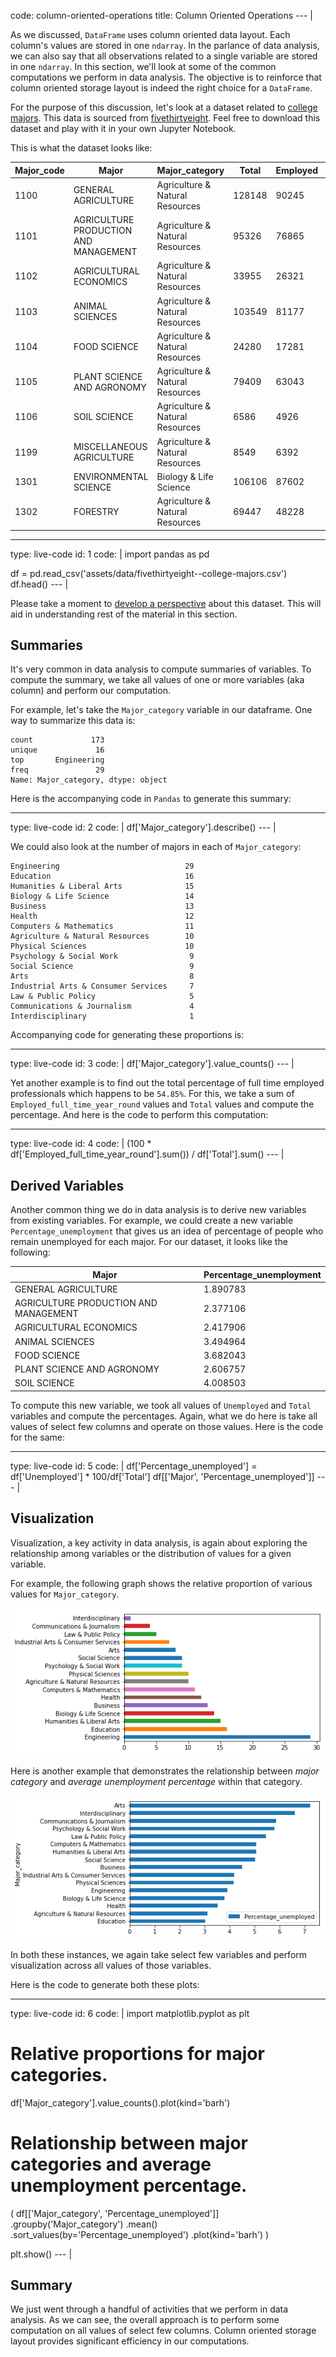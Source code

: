 code: column-oriented-operations
title: Column Oriented Operations
--- |

  As we discussed, `DataFrame` uses column oriented data layout. Each column's values are stored in one `ndarray`. In the parlance of data analysis, we can also say that all observations related to a single variable are stored in one `ndarray`. In this section, we'll look at some of the common computations we perform in data analysis. The objective is to reinforce that column oriented storage layout is indeed the right choice for a `DataFrame`.

  For the purpose of this discussion, let's look at a dataset related to [college majors](assets/data/fivethirtyeight--college-majors.csv). This data is sourced from [fivethirtyeight](https://github.com/fivethirtyeight/data/tree/master/college-majors). Feel free to download this dataset and play with it in your own Jupyter Notebook.

  This is what the dataset looks like:

  | Major_code|Major|Major_category|Total|Employed|Employed_full_time_year_round|Unemployed |
  | - | - | - | - | - | - | - |
  | 1100|GENERAL AGRICULTURE|Agriculture & Natural Resources|128148|90245|74078|2423 |
  | 1101|AGRICULTURE PRODUCTION AND MANAGEMENT|Agriculture & Natural Resources|95326|76865|64240|2266 |
  | 1102|AGRICULTURAL ECONOMICS|Agriculture & Natural Resources|33955|26321|22810|821 |
  | 1103|ANIMAL SCIENCES|Agriculture & Natural Resources|103549|81177|64937|3619 |
  | 1104|FOOD SCIENCE|Agriculture & Natural Resources|24280|17281|12722|894 |
  | 1105|PLANT SCIENCE AND AGRONOMY|Agriculture & Natural Resources|79409|63043|51077|2070 |
  | 1106|SOIL SCIENCE|Agriculture & Natural Resources|6586|4926|4042|264 |
  | 1199|MISCELLANEOUS AGRICULTURE|Agriculture & Natural Resources|8549|6392|5074|261 |
  | 1301|ENVIRONMENTAL SCIENCE|Biology & Life Science|106106|87602|65238|4736 |
  | 1302|FORESTRY|Agriculture & Natural Resources|69447|48228|39613|2144 |

---
type: live-code
id: 1
code: |
  import pandas as pd

  df = pd.read_csv('assets/data/fivethirtyeight--college-majors.csv')
  df.head()
--- |

  Please take a moment to [develop a perspective](/modules/a-perspective-on-data-in-data-analysis) about this dataset. This will aid in understanding rest of the material in this section.

  ## Summaries

  It's very common in data analysis to compute summaries of variables. To compute the summary, we take all values of one or more variables (aka column) and perform our computation.

  For example, let's take the `Major_category` variable in our dataframe. One way to summarize this data is:

  ```
  count             173
  unique             16
  top       Engineering
  freq               29
  Name: Major_category, dtype: object
  ```

  Here is the accompanying code in `Pandas` to generate this summary:

---
type: live-code
id: 2
code: |
  df['Major_category'].describe()
--- |

  We could also look at the number of majors in each of `Major_category`:

  ```
  Engineering                            29
  Education                              16
  Humanities & Liberal Arts              15
  Biology & Life Science                 14
  Business                               13
  Health                                 12
  Computers & Mathematics                11
  Agriculture & Natural Resources        10
  Physical Sciences                      10
  Psychology & Social Work                9
  Social Science                          9
  Arts                                    8
  Industrial Arts & Consumer Services     7
  Law & Public Policy                     5
  Communications & Journalism             4
  Interdisciplinary                       1
  ```

  Accompanying code for generating these proportions is:

---
type: live-code
id: 3
code: |
  df['Major_category'].value_counts()
--- |

  Yet another example is to find out the total percentage of full time employed professionals which happens to be `54.85%`. For this, we take a sum of `Employed_full_time_year_round` values and `Total` values and compute the percentage. And here is the code to perform this computation:

---
type: live-code
id: 4
code: |
  (100 * df['Employed_full_time_year_round'].sum()) / df['Total'].sum()
--- |

  ## Derived Variables

  Another common thing we do in data analysis is to derive new variables from existing variables. For example, we could create a new variable `Percentage_unemployment` that gives us an idea of percentage of people who remain unemployed for each major. For our dataset, it looks like the following:

  | Major | Percentage_unemployment	|
  | - | - |
  | GENERAL AGRICULTURE | 1.890783 |
  | AGRICULTURE PRODUCTION AND MANAGEMENT |   2.377106 |
  | AGRICULTURAL ECONOMICS |  2.417906 |
  | ANIMAL SCIENCES|  3.494964 |
  | FOOD SCIENCE  |   3.682043 |
  | PLANT SCIENCE AND AGRONOMY |  2.606757 |
  | SOIL SCIENCE  |   4.008503 |

  To compute this new variable, we took all values of `Unemployed` and `Total` variables and compute the percentages. Again, what we do here is take all values of select few columns and operate on those values. Here is the code for the same:

---
type: live-code
id: 5
code: |
  df['Percentage_unemployed'] = df['Unemployed'] * 100/df['Total']
  df[['Major', 'Percentage_unemployed']]
--- |

  ## Visualization

  Visualization, a key activity in data analysis, is again about exploring the relationship among variables or the distribution of values for a given variable.

  For example, the following graph shows the relative proportion of various values for `Major_category`.

  ![](assets/img/major-category-distribution.png)

  Here is another example that demonstrates the relationship between _major category_ and _average unemployment percentage_ within that category.

  ![](assets/img/percentage-unemployed.png)

  In both these instances, we again take select few variables and perform visualization across all values of those variables.

  Here is the code to generate both these plots:

---
type: live-code
id: 6
code: |
  import matplotlib.pyplot as plt

  # Relative proportions for major categories.
  df['Major_category'].value_counts().plot(kind='barh')

  # Relationship between major categories and average unemployment percentage.
  ( df[['Major_category', 'Percentage_unemployed']]
    .groupby('Major_category')
    .mean()
    .sort_values(by='Percentage_unemployed')
    .plot(kind='barh') )

  plt.show()
--- |

  ## Summary

  We just went through a handful of activities that we perform in data analysis. As we can see, the overall approach is to perform some computation on all values of select few columns. Column oriented storage layout provides significant efficiency in our computations.
